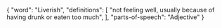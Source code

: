 {
    "word": "Liverish",
    "definitions": [
        "not feeling well, usually because of having drunk or eaten too much",
    ],
    "parts-of-speech": "Adjective"
}